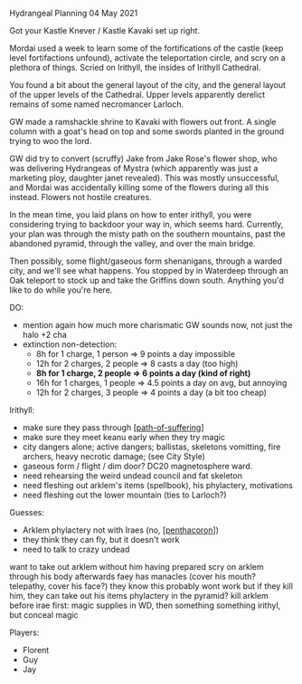Hydrangeal Planning
04 May 2021

Got your Kastle Knever / Kastle Kavaki set up right.

Mordai used a week to learn some of the fortifications of the castle (keep level fortifactions unfound), activate the teleportation circle, and scry on a plethora of things. Scried on Irithyll, the insides of Irithyll Cathedral.


You found a bit about the general layout of the city, and the general layout of the upper levels of the Cathedral. Upper levels apparently derelict remains of some named necromancer Larloch.

GW made a ramshackle shrine to Kavaki with flowers out front. A single column with a goat's head on top and some swords planted in the ground trying to woo the lord.

GW did try to convert (scruffy) Jake from Jake Rose's flower shop, who was delivering Hydrangeas of Mystra (which apparently was just a marketing ploy, daughter janet revealed). This was mostly unsuccessful, and Mordai was accidentally killing some of the flowers during all this instead. Flowers not hostile creatures.

In the mean time, you laid plans on how to enter irithyll, you were considering trying to backdoor your way in, which seems hard. Currently, your plan was through the misty path on the southern mountains, past the abandoned pyramid, through the valley, and over the main bridge.

Then possibly, some flight/gaseous form shenanigans, through a warded city, and we'll see what happens.
You stopped by in Waterdeep through an Oak teleport to stock up and take the Griffins down south.
Anything you'd like to do while you're here.

DO:
- mention again how much more charismatic GW sounds now, not just the halo +2 cha
- extinction non-detection:
   * 8h for 1 charge, 1 person => 9 points a day impossible
   * 12h for 2 charges, 2 people => 8 casts a day (too high)
   * __8h for 1 charge, 2 people => 6 points a day (kind of right)__
   * 16h for 1 charges, 1 people => 4.5 points a day on avg, but annoying
   * 12h for 2 charges, 3 people => 4 points a day (a bit too cheap)

Irithyll:
- make sure they pass through [[path-of-suffering]]
- make sure they meet keanu early when they try magic
- city dangers alone; active dangers; ballistas, skeletons vomitting, fire archers, heavy necrotic damage; (see City Style)
- gaseous form / flight / dim door? DC20 magnetosphere ward.
- need rehearsing the weird undead council and fat skeleton
- need fleshing out arklem's items (spellbook), his phylactery, motivations
- need fleshing out the lower mountain (ties to Larloch?)


Guesses:
- Arklem phylactery not with Iraes (no, [[penthacoron]])
- they think they can fly, but it doesn't work
- need to talk to crazy undead

want to take out arklem without him having prepared
scry on arklem through his body afterwards
faey has manacles (cover his mouth? telepathy, cover his face?)
they know this probably wont work
but if they kill him, they can take out his items
phylactery in the pyramid?
kill arklem before irae
first: magic supplies in WD, then something something irithyl, but conceal magic


Players:
- Florent
- Guy
- Jay

[//begin]: # "Autogenerated link references for markdown compatibility"
[path-of-suffering]: ../east/path-of-suffering "Path of Suffering"
[penthacoron]: ../planar/penthacoron "Penthacoron"
[//end]: # "Autogenerated link references"
